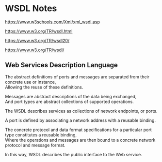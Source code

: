 # WSDL Notes

https://www.w3schools.com/Xml/xml_wsdl.asp

https://www.w3.org/TR/wsdl.html

https://www.w3.org/TR/wsdl20/

https://www.w3.org/TR/wsdl/

## Web Services Description Language

<!-- The acronym is also used for any specific WSDL description of a web service (also referred to as a WSDL file),
Which provides a machine-readable description of how the service can be called, what parameters it expects, and what data structures it returns.

Therefore, its purpose is roughly like a type signature in a programming language. -->

The abstract definitions of ports and messages are separated from their concrete use or instance,  
Allowing the reuse of these definitions.

Messages are abstract descriptions of the data being exchanged,  
And port types are abstract collections of supported operations.

The WSDL describes services as collections of network endpoints, or ports.

A port is defined by associating a network address with a reusable binding.

The concrete protocol and data format specifications for a particular port type constitutes a reusable binding,  
Where the operations and messages are then bound to a concrete network protocol and message format.

In this way, WSDL describes the public interface to the Web service.
